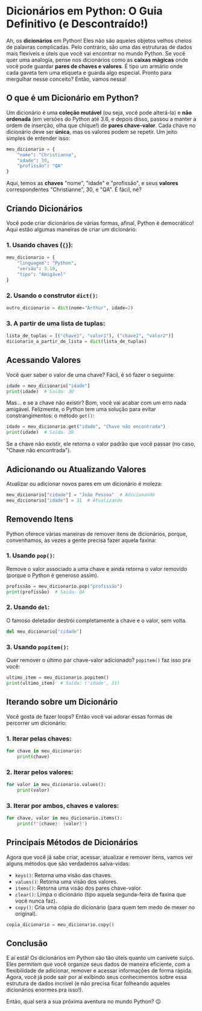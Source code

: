 # Dicionários em Python: O Guia Definitivo (e Descontraído!)

Ah, os **dicionários** em Python! Eles não são aqueles objetos velhos cheios de palavras complicadas. Pelo contrário,
são uma das estruturas de dados mais flexíveis e úteis que você vai encontrar no mundo Python. Se você quer uma
analogia, pense nos dicionários como as **caixas mágicas** onde você pode guardar **pares de chaves e valores**. É tipo
um armário onde cada gaveta tem uma etiqueta e guarda algo especial. Pronto para mergulhar nesse conceito? Então, vamos
nessa!

## O que é um Dicionário em Python?

Um dicionário é uma **coleção mutável** (ou seja, você pode alterá-la) e **não ordenada** (em versões do Python até 3.6,
e depois disso, passou a manter a ordem de inserção, olha que chique!) de **pares chave-valor**. Cada chave no
dicionário deve ser **única**, mas os valores podem se repetir. Um jeito simples de entender isso:

```python
meu_dicionario = {
    "nome": "Christianne",
    "idade": 30,
    "profissão": "QA"
}
```

Aqui, temos as **chaves** "nome", "idade" e "profissão", e seus **valores** correspondentes "Christianne", 30, e "QA". É
fácil, né?

## Criando Dicionários

Você pode criar dicionários de várias formas, afinal, Python é democrático! Aqui estão algumas maneiras de criar um
dicionário:

### 1. Usando chaves (`{}`):

```python
meu_dicionario = {
    "linguagem": "Python",
    "versão": 3.10,
    "tipo": "Amigável"
}
```

### 2. Usando o construtor `dict()`:

```python
outro_dicionario = dict(nome="Arthur", idade=2)
```

### 3. A partir de uma lista de tuplas:

```python
lista_de_tuplas = [("chave1", "valor1"), ("chave2", "valor2")]
dicionario_a_partir_de_lista = dict(lista_de_tuplas)
```

## Acessando Valores

Você quer saber o valor de uma chave? Fácil, é só fazer o seguinte:

```python
idade = meu_dicionario["idade"]
print(idade)  # Saída: 30
```

Mas... e se a chave não existir? Bom, você vai acabar com um erro nada amigável. Felizmente, o Python tem uma solução
para evitar constrangimentos: o método `get()`:

```python
idade = meu_dicionario.get("idade", "Chave não encontrada")
print(idade)  # Saída: 30
```

Se a chave não existir, ele retorna o valor padrão que você passar (no caso, "Chave não encontrada").

## Adicionando ou Atualizando Valores

Atualizar ou adicionar novos pares em um dicionário é moleza:

```python
meu_dicionario["cidade"] = "João Pessoa"  # Adicionando
meu_dicionario["idade"] = 31  # Atualizando
```

## Removendo Itens

Python oferece várias maneiras de remover itens de dicionários, porque, convenhamos, às vezes a gente precisa fazer
aquela faxina:

### 1. Usando `pop()`:

Remove o valor associado a uma chave e ainda retorna o valor removido (porque o Python é generoso assim).

```python
profissão = meu_dicionario.pop("profissão")
print(profissão)  # Saída: QA
```

### 2. Usando `del`:

O famoso deletador destrói completamente a chave e o valor, sem volta.

```python
del meu_dicionario["cidade"]
```

### 3. Usando `popitem()`:

Quer remover o último par chave-valor adicionado? `popitem()` faz isso pra você:

```python
ultimo_item = meu_dicionario.popitem()
print(ultimo_item)  # Saída: ('idade', 31)
```

## Iterando sobre um Dicionário

Você gosta de fazer loops? Então você vai adorar essas formas de percorrer um dicionário:

### 1. Iterar pelas chaves:

```python
for chave in meu_dicionario:
    print(chave)
```

### 2. Iterar pelos valores:

```python
for valor in meu_dicionario.values():
    print(valor)
```

### 3. Iterar por ambos, chaves e valores:

```python
for chave, valor in meu_dicionario.items():
    print(f"{chave}: {valor}")
```

## Principais Métodos de Dicionários

Agora que você já sabe criar, acessar, atualizar e remover itens, vamos ver alguns métodos que são verdadeiros
salva-vidas:

- `keys()`: Retorna uma visão das chaves.
- `values()`: Retorna uma visão dos valores.
- `items()`: Retorna uma visão dos pares chave-valor.
- `clear()`: Limpa o dicionário (tipo aquela segunda-feira de faxina que você nunca faz).
- `copy()`: Cria uma cópia do dicionário (para quem tem medo de mexer no original).

```python
copia_dicionario = meu_dicionario.copy()
```

## Conclusão

E aí está! Os dicionários em Python são tão úteis quanto um canivete suíço. Eles permitem que você organize seus dados
de maneira eficiente, com a flexibilidade de adicionar, remover e acessar informações de forma rápida. Agora, você já
pode sair por aí exibindo seus conhecimentos sobre essa estrutura de dados incrível (e não precisa ficar folheando
aqueles dicionários enormes pra isso!).

Então, qual será a sua próxima aventura no mundo Python? 😉